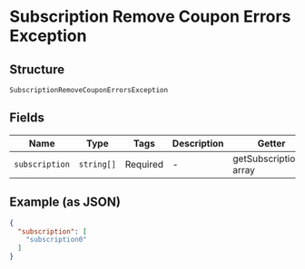 
# Subscription Remove Coupon Errors Exception

## Structure

`SubscriptionRemoveCouponErrorsException`

## Fields

| Name | Type | Tags | Description | Getter | Setter |
|  --- | --- | --- | --- | --- | --- |
| `subscription` | `string[]` | Required | - | getSubscription(): array | setSubscription(array subscription): void |

## Example (as JSON)

```json
{
  "subscription": [
    "subscription0"
  ]
}
```

